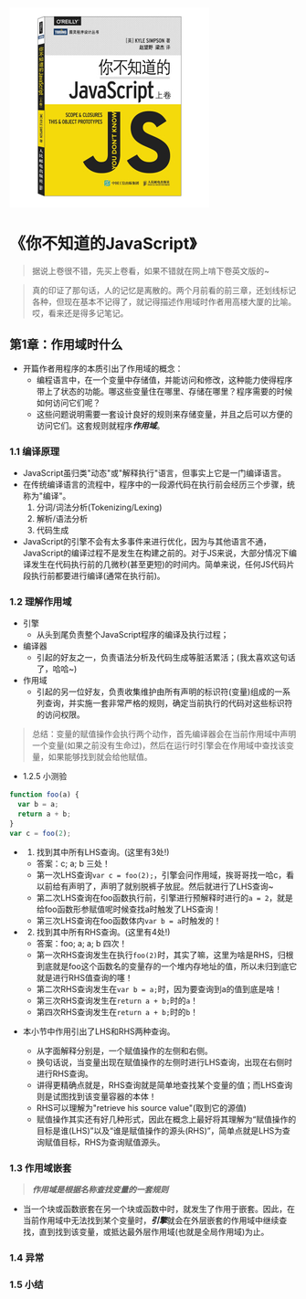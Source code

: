 ![9787115385734](../../../static/img/9787115385734.jpg)

# 《你不知道的JavaScript》

 > 据说上卷很不错，先买上卷看，如果不错就在网上啃下卷英文版的~
 
 > 真的印证了那句话，人的记忆是离散的。两个月前看的前三章，还划线标记各种，但现在基本不记得了，就记得描述作用域时作者用高楼大厦的比喻。哎，看来还是得多记笔记。
 
## 第1章：作用域时什么

- 开篇作者用程序的本质引出了作用域的概念：
  - 编程语言中，在一个变量中存储值，并能访问和修改，这种能力使得程序带上了状态的功能。哪这些变量住在哪里、存储在哪里？程序需要的时候如何访问它们呢？
  - 这些问题说明需要一套设计良好的规则来存储变量，并且之后可以方便的访问它们。这套规则就程序***作用域***。

### 1.1 编译原理

- JavaScript虽归类"动态"或"解释执行"语言，但事实上它是一门编译语言。
- 在传统编译语言的流程中，程序中的一段源代码在执行前会经历三个步骤，统称为"编译"。
  1. 分词/词法分析(Tokenizing/Lexing)
  2. 解析/语法分析
  3. 代码生成
- JavaScript的引擎不会有太多事件来进行优化，因为与其他语言不通，JavaScript的编译过程不是发生在构建之前的。对于JS来说，大部分情况下编译发生在代码执行前的几微秒(甚至更短)的时间内。简单来说，任何JS代码片段执行前都要进行编译(通常在执行前)。

### 1.2 理解作用域

- 引擎
  - 从头到尾负责整个JavaScript程序的编译及执行过程；
- 编译器
  - 引起的好友之一，负责语法分析及代码生成等脏活累活；(我太喜欢这句话了，哈哈~)
- 作用域
  - 引起的另一位好友，负责收集维护由所有声明的标识符(变量)组成的一系列查询，并实施一套非常严格的规则，确定当前执行的代码对这些标识符的访问权限。 

> 总结：变量的赋值操作会执行两个动作，首先编译器会在当前作用域中声明一个变量(如果之前没有生命过)，然后在运行时引擎会在作用域中查找该变量，如果能够找到就会给他赋值。

- 1.2.5 小测验

```javascript
function foo(a) {
  var b = a;
  return a + b;
}
var c = foo(2);
```

- 1. 找到其中所有LHS查询。(这里有3处!)
  - 答案：c; a; b 三处！
  - 第一次LHS查询`var c = foo(2);`，引擎会问作用域，挨哥哥找一哈c，看以前给有声明了，声明了就别脱裤子放屁。然后就进行了LHS查询~
  - 第二次LHS查询在foo函数执行前，引擎进行预解释时进行的`a = 2`，就是给foo函数形参赋值呢时候查找a时触发了LHS查询！
  - 第三次LHS查询在foo函数体内`var b = a`时触发的！

- 2. 找到其中所有RHS查询。(这里有4处!)
  -  答案：foo; a; a; b 四次！
  -  第一次RHS查询发生在执行`foo(2)`时，其实了嘛，这里为啥是RHS，归根到底就是foo这个函数名的变量存的一个堆内存地址的值，所以未归到底它就是进行RHS值查询的噻！
  -  第二次RHS查询发生在`var b = a;`时，因为要查询到a的值到底是啥！
  -  第三次RHS查询发生在`return a + b;`时的`a`！
  -  第四次RHS查询发生在`return a + b;`时的`b`！

- 本小节中作用引出了LHS和RHS两种查询。
  - 从字面解释分别是，一个赋值操作的左侧和右侧。
  - 换句话说，当变量出现在赋值操作的左侧时进行LHS查询，出现在右侧时进行RHS查询。
  - 讲得更精确点就是，RHS查询就是简单地查找某个变量的值；而LHS查询则是试图找到该变量容器的本体！
  - RHS可以理解为"retrieve his source value"(取到它的源值)
  - 赋值操作其实还有好几种形式，因此在概念上最好将其理解为“赋值操作的目标是谁(LHS)”以及“谁是赋值操作的源头(RHS)”，简单点就是LHS为查询赋值目标，RHS为查询赋值源头。

### 1.3 作用域嵌套

> ***作用域是根据名称查找变量的一套规则***

- 当一个块或函数嵌套在另一个块或函数中时，就发生了作用于嵌套。因此，在当前作用域中无法找到某个变量时，***引擎***就会在外层嵌套的作用域中继续查找，直到找到该变量，或抵达最外层作用域(也就是全局作用域)为止。

### 1.4 异常


### 1.5 小结
  


